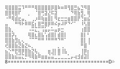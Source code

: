 ⢿⣿⣿⣿⣭⠹⠛⠛⠛⢿⣿⣿⣿⣿⡿⣿⠷⠶⠿⢻⣿⣛⣦⣙⠻⣿
⣿⣿⢿⣿⠏⠀⠀⡀⠀⠈⣿⢛⣽⣜⠯⣽⠀⠀⠀⠀⠙⢿⣷⣻⡀⢿
⠐⠛⢿⣾⣖⣤⡀⠀⢀⡰⠿⢷⣶⣿⡇⠻⣖⣒⣒⣶⣿⣿⡟⢙⣶⣮
⣤⠀⠀⠛⠻⠗⠿⠿⣯⡆⣿⣛⣿⡿⠿⠮⡶⠼⠟⠙⠊⠁⠀⠸⢣⣿
⣿⣷⡀⠀⠀⠀⠀⠠⠭⣍⡉⢩⣥⡤⠥⣤⡶⣒⠀⠀⠀⠀⠀⢰⣿⣿
⣿⣿⡽⡄⠀⠀⠀⢿⣿⣆⣿⣧⢡⣾⣿⡇⣾⣿⡇⠀⠀⠀⠀⣿⡇⠃
⣿⣿⣷⣻⣆⢄⠀⠈⠉⠉⠛⠛⠘⠛⠛⠛⠙⠛⠁⠀⠀⠀⠀⣿⡇⢸
⢞⣿⣿⣷⣝⣷⣝⠦⡀⠀⠀⠀⠀⠀⠀⠀⡀⢀⠀⠀⠀⠀⠀⠛⣿⠈
⣦⡑⠛⣟⢿⡿⣿⣷⣝⢧⡀⠀⠀⣶⣸⡇⣿⢸⣧⠀⠀⠀⠀⢸⡿⡆
⣿⣿⣷⣮⣭⣍⡛⠻⢿⣷⠿⣶⣶⣬⣬⣁⣉⣀⣀⣁⡤⢴⣺⣾⣽⡇
8==================================D💦
